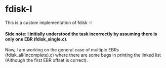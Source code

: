 # fdisk-l

This is a custom implementation of fdisk -l

#### Side note: I initially understood the task incorrectly by assuming there is only one EBR (fdisk_single.c).

Now, I am working on the general case of multiple EBRs (fdisk_all(incomplete).c) where there are some bugs in printing the linked list (Although the first EBR offset is correct). 



